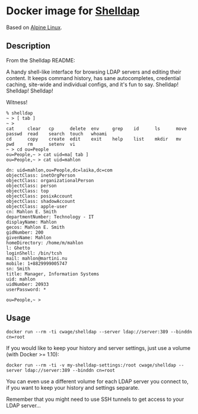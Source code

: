 # Docker image for [Shelldap](http://projects.martini.nu/shelldap/)

Based on [Alpine Linux](http://alpinelinux.org/).

## Description

From the Shelldap README:

A handy shell-like interface for browsing LDAP servers and editing their
content. It keeps command history, has sane autocompletes, credential caching,
site-wide and individual configs, and it's fun to say.
Shelldap! Shelldap! Shelldap!

Witness!

```
% shelldap 
~ > [ tab ]
~ > 
cat     clear   cp      delete  env     grep    id      ls      move    passwd  read    search  touch   whoami  
cd      copy    create  edit    exit    help    list    mkdir   mv      pwd     rm      setenv  vi      
~ > cd ou=People
ou=People,~ > cat uid=ma[ tab ]
ou=People,~ > cat uid=mahlon

dn: uid=mahlon,ou=People,dc=laika,dc=com
objectClass: inetOrgPerson
objectClass: organizationalPerson
objectClass: person
objectClass: top
objectClass: posixAccount
objectClass: shadowAccount
objectClass: apple-user
cn: Mahlon E. Smith
departmentNumber: Technology - IT
displayName: Mahlon
gecos: Mahlon E. Smith
gidNumber: 200
givenName: Mahlon
homeDirectory: /home/m/mahlon
l: Ghetto
loginShell: /bin/tcsh
mail: mahlon@martini.nu
mobile: 1+8829999005747
sn: Smith
title: Manager, Information Systems
uid: mahlon
uidNumber: 20933
userPassword: *

ou=People,~ > 
```

## Usage

	docker run --rm -ti cwage/shelldap --server ldap://server:389 --binddn cn=root

If you would like to keep your history and server settings, just use a volume (with Docker >= 1.10):

	docker run --rm -ti -v my-shelldap-settings:/root cwage/shelldap --server ldap://server:389 --binddn cn=root

You can even use a different volume for each LDAP server you connect to, if you want to keep your history and settings separate.

Remember that you might need to use SSH tunnels to get access to your LDAP server...
